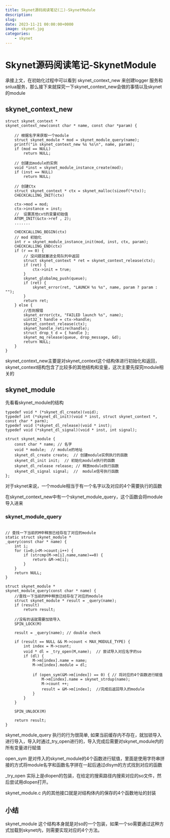 ```yaml
---
title: Skynet源码阅读笔记(二)-SkynetModule
description: 
slug: 
date: 2023-11-21 00:00:00+0000
image: skynet.jpg
categories:
    - skynet
---
```


# Skynet源码阅读笔记-SkynetModule

承接上文，在初始化过程中可以看到 skynet_context_new 来创建logger 服务和 snlua服务，那么接下来就探究一下skynet_context_new会做的事情以及skynet的module

## skynet_context_new

```
struct skynet_context * 
skynet_context_new(const char * name, const char *param) {

    // 根据名字来获取一个module 
	struct skynet_module * mod = skynet_module_query(name);
	printf("in skynet_context_new %s %s\n", name, param);
	if (mod == NULL)
		return NULL;

    // 创建出module的实例
	void *inst = skynet_module_instance_create(mod);
	if (inst == NULL)
		return NULL;

    // 创建Ctx
	struct skynet_context * ctx = skynet_malloc(sizeof(*ctx));
	CHECKCALLING_INIT(ctx)

	ctx->mod = mod;
	ctx->instance = inst;
    //  设置其他cxt的变量初始值
	ATOM_INIT(&ctx->ref , 2);
    .......

	CHECKCALLING_BEGIN(ctx)
    // mod 初始化
	int r = skynet_module_instance_init(mod, inst, ctx, param);
	CHECKCALLING_END(ctx)
	if (r == 0) {
        // 没问题就塞进全局队列中返回
		struct skynet_context * ret = skynet_context_release(ctx);
		if (ret) {
			ctx->init = true;
		}
		skynet_globalmq_push(queue);
		if (ret) {
			skynet_error(ret, "LAUNCH %s %s", name, param ? param : "");
		}
		return ret;
	} else {
        //否则报错
		skynet_error(ctx, "FAILED launch %s", name);
		uint32_t handle = ctx->handle;
		skynet_context_release(ctx);
		skynet_handle_retire(handle);
		struct drop_t d = { handle };
		skynet_mq_release(queue, drop_message, &d);
		return NULL;
	}
}
```
skynet_context_new主要是对skynet_context这个结构体进行初始化和返回，skynet_context结构包含了比较多的其他结构和变量，这次主要先探究module相关的

## skynet_module
先看看skynet_module的结构
```
typedef void * (*skynet_dl_create)(void);
typedef int (*skynet_dl_init)(void * inst, struct skynet_context *, const char * parm);
typedef void (*skynet_dl_release)(void * inst);
typedef void (*skynet_dl_signal)(void * inst, int signal);

struct skynet_module {
	const char * name; // 名字
	void * module;  // module的地址
	skynet_dl_create create;  // 创建module实例执行的函数 
	skynet_dl_init init;  // 初始化module执行的函数
	skynet_dl_release release; // 释放module执行函数
	skynet_dl_signal signal;  //  module信号执行函数
};
```
对于skynet来说，一个module相当于有一个名字以及对应的4个需要执行的函数

在skynet_context_new中有一个skynet_module_query，这个函数会将module导入进来


### skynet_module_query

```

// 查找一下当前的M中释放已经存在了对应的module
static struct skynet_module * 
_query(const char * name) {
	int i;
	for (i=0;i<M->count;i++) {
		if (strcmp(M->m[i].name,name)==0) {
			return &M->m[i];
		}
	}
	return NULL;
}

struct skynet_module * 
skynet_module_query(const char * name) {
    //查找一下当前的M中释放已经存在了对应的module
	struct skynet_module * result = _query(name);
	if (result)
		return result;

    //没有的话就需要加锁导入
	SPIN_LOCK(M)

	result = _query(name); // double check

	if (result == NULL && M->count < MAX_MODULE_TYPE) {
		int index = M->count;
		void * dl = _try_open(M,name);  // 尝试导入对应名字的so
		if (dl) {
			M->m[index].name = name;
			M->m[index].module = dl;

			if (open_sym(&M->m[index]) == 0) { // 将对应的4个函数进行赋值
				M->m[index].name = skynet_strdup(name);
				M->count ++;
				result = &M->m[index];  //完成后返回导入的module
			}
		}
	}

	SPIN_UNLOCK(M)

	return result;
}
```
skynet_module_query 执行的行为很简单, 如果当前缓存内不存在，就加锁导入进行导入，导入时通过_try_open进行的，导入完成后需要对skynet_module内的所有变量进行赋值

open_sym 是对传入的skynet_module的4个函数进行赋值，里面是使用字符串拼接的方式将module名字和函数名字拼在一起后通过dlsym的方式找到对应的函数

_try_open 实际上是dlopen的包装，在给定的搜索路径内搜索对应的so文件，然后尝试用dlopen打开。

skynet_module.c 内的其他接口就是对结构体内的保存的4个函数地址的封装

## 小结

skynet_module 这个结构本身就是对so的一个包装，如果一个so需要通过这种方式加载到skynet内，则需要实现对应的4个方法。
